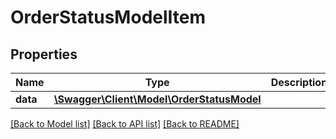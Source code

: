 # OrderStatusModelItem

## Properties
Name | Type | Description | Notes
------------ | ------------- | ------------- | -------------
**data** | [**\Swagger\Client\Model\OrderStatusModel**](OrderStatusModel.md) |  | [optional] 


[[Back to Model list]](../README.md#documentation-for-models) [[Back to API list]](../README.md#documentation-for-api-endpoints) [[Back to README]](../README.md)


